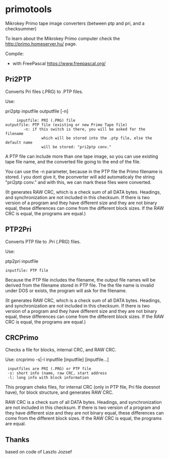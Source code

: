 # primotools
Mikrokey Primo tape image converters (between ptp and pri, and a checksummer)

To learn about the Mikrokey Primo computer check the http://primo.homeserver.hu/ page.

Compile:
- with FreePascal https://www.freepascal.org/


Pri2PTP
-------
Converts Pri files (.PRG) to .PTP files.

Use:

pri2ptp inputfile outputfile [-n]

       	 inputfile: PRI (.PRG) file
 	outputfile: PTP file (existing or new Primo Tape file)
	        -n: if this switch is there, you will be asked for the filename
                    which will be stored into the .ptp file, else the default name
                    will be stored: "pri2ptp conv."

A PTP file can include more than one tape image, so you can use existing tape file name, 
and the converted file going to the end of the file.

You can use the -n parameter, because in the PTP file the Primo filename is stored.
I you dont give it, the pconverter will add automaticaly the string "pri2ptp conv." 
and with this, we can mark these files were converted.

(It generates RAW CRC, which is a check sum of all DATA bytes. Headings, and synchronization 
are not included in this checksum. If there is two version of a program and they have different
size and they are not binary equal, these differences can come from the different block sizes.
If the RAW CRC is equal, the programs are equal.)


PTP2Pri
-------
Converts PTP file to .Pri (.PRG) files.

Use: 

ptp2pri inputfile
   	
	inputfile: PTP file

Because the PTP file includes the filename, the output file names will be derived from the 
filename stored in PTP file. The the file name is invalid under DOS or exists, the program will 
ask for the filename.

(It generates RAW CRC, which is a check sum of all DATA bytes. Headings, and synchronization 
are not included in this checksum. If there is two version of a program and they have different
size and they are not binary equal, these differences can come from the different block sizes.
If the RAW CRC is equal, the programs are equal.)

CRCPrimo
--------
Checks a file for blocks, internal CRC, and RAW CRC.

Use: 
crcprimo -s|-l inputfile [inputfile] [inputfile...]
	 
	 inputfiles are PRI (.PRG) or PTP file
 	 -s: short info (name, raw CRC, start address
	 -l: long info with block information

This program cheks files, for internal CRC (only in PTP file, Pri file doesnot have), for block
structure, and generates RAW CRC.

RAW CRC is a check sum of all DATA bytes. Headings, and synchronization are not included in this
checksum. If there is two version of a program and they have different size and they are not 
binary equal, these differences can come from the different block sizes. If the RAW CRC is equal,
the programs are equal.

Thanks
------
based on code of Laszlo Jozsef
